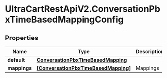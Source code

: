 # UltraCartRestApiV2.ConversationPbxTimeBasedMappingConfig

## Properties
Name | Type | Description | Notes
------------ | ------------- | ------------- | -------------
**default** | [**ConversationPbxTimeBasedMapping**](ConversationPbxTimeBasedMapping.md) |  | [optional] 
**mappings** | [**[ConversationPbxTimeBasedMapping]**](ConversationPbxTimeBasedMapping.md) | Mappings | [optional] 


